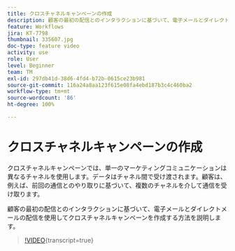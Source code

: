 ```yaml
---
title: クロスチャネルキャンペーンの作成
description: 顧客の最初の配信とのインタラクションに基づいて、電子メールとダイレクトメールの配信を使用してクロスチャネルキャンペーンを作成する方法を説明します。
feature: Workflows
jira: KT-7798
thumbnail: 335607.jpg
doc-type: feature video
activity: use
role: User
level: Beginner
team: TM
exl-id: 297db41d-38d6-4fd4-b72b-0615ce23b981
source-git-commit: 116a24a8aa123f615e08fa4ebd187b3c4c460ba2
workflow-type: tm+mt
source-wordcount: '86'
ht-degree: 100%

---
```


# クロスチャネルキャンペーンの作成

クロスチャネルキャンペーンでは、単一のマーケティングコミュニケーションは異なるチャネルを使用します。データはチャネル間で受け渡されます。顧客は、例えば、前回の通信とのやり取りに基づいて、複数のチャネルを介して通信を受け取ります。

顧客の最初の配信とのインタラクションに基づいて、電子メールとダイレクトメールの配信を使用してクロスチャネルキャンペーンを作成する方法を説明します。

>[!VIDEO](https://video.tv.adobe.com/v/3426514?quality=12&learn=on&captions=jpn){transcript=true}

